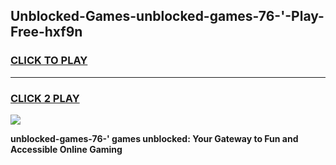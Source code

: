 
## Unblocked-Games-unblocked-games-76-'-Play-Free-hxf9n
<h3>
<a href="https://premium76.site?title=unblocked-games-76-'&ref=21A">CLICK TO PLAY</a></h3>
<hr>

<h3>
<a href="https://premium76.site?title=unblocked-games-76-'&ref=21A">CLICK 2 PLAY</a>
  
</h3>

<a href="https://premium76.site?title=unblocked-games-76-'&ref=21A"><img src="https://clearcache.store/games.png"></a>


**unblocked-games-76-' games unblocked: Your Gateway to Fun and Accessible Online Gaming**
